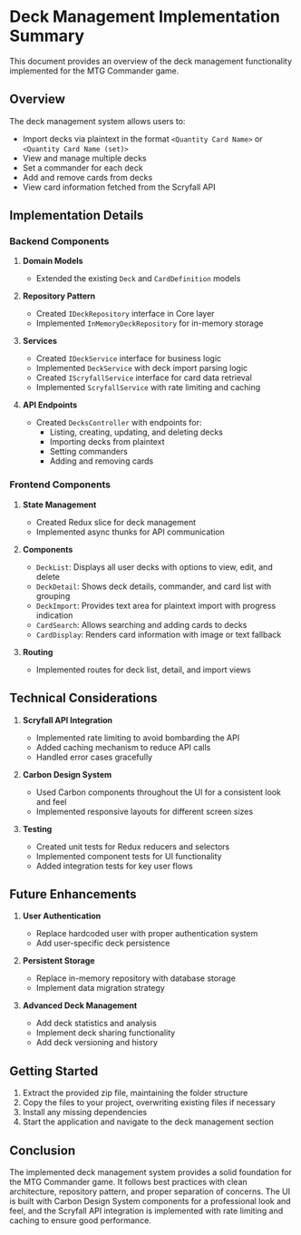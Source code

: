 # Deck Management Implementation Summary

This document provides an overview of the deck management functionality implemented for the MTG Commander game.

## Overview

The deck management system allows users to:
- Import decks via plaintext in the format `<Quantity Card Name>` or `<Quantity Card Name (set)>`
- View and manage multiple decks
- Set a commander for each deck
- Add and remove cards from decks
- View card information fetched from the Scryfall API

## Implementation Details

### Backend Components

1. **Domain Models**
   - Extended the existing `Deck` and `CardDefinition` models

2. **Repository Pattern**
   - Created `IDeckRepository` interface in Core layer
   - Implemented `InMemoryDeckRepository` for in-memory storage

3. **Services**
   - Created `IDeckService` interface for business logic
   - Implemented `DeckService` with deck import parsing logic
   - Created `IScryfallService` interface for card data retrieval
   - Implemented `ScryfallService` with rate limiting and caching

4. **API Endpoints**
   - Created `DecksController` with endpoints for:
     - Listing, creating, updating, and deleting decks
     - Importing decks from plaintext
     - Setting commanders
     - Adding and removing cards

### Frontend Components

1. **State Management**
   - Created Redux slice for deck management
   - Implemented async thunks for API communication

2. **Components**
   - `DeckList`: Displays all user decks with options to view, edit, and delete
   - `DeckDetail`: Shows deck details, commander, and card list with grouping
   - `DeckImport`: Provides text area for plaintext import with progress indication
   - `CardSearch`: Allows searching and adding cards to decks
   - `CardDisplay`: Renders card information with image or text fallback

3. **Routing**
   - Implemented routes for deck list, detail, and import views

## Technical Considerations

1. **Scryfall API Integration**
   - Implemented rate limiting to avoid bombarding the API
   - Added caching mechanism to reduce API calls
   - Handled error cases gracefully

2. **Carbon Design System**
   - Used Carbon components throughout the UI for a consistent look and feel
   - Implemented responsive layouts for different screen sizes

3. **Testing**
   - Created unit tests for Redux reducers and selectors
   - Implemented component tests for UI functionality
   - Added integration tests for key user flows

## Future Enhancements

1. **User Authentication**
   - Replace hardcoded user with proper authentication system
   - Add user-specific deck persistence

2. **Persistent Storage**
   - Replace in-memory repository with database storage
   - Implement data migration strategy

3. **Advanced Deck Management**
   - Add deck statistics and analysis
   - Implement deck sharing functionality
   - Add deck versioning and history

## Getting Started

1. Extract the provided zip file, maintaining the folder structure
2. Copy the files to your project, overwriting existing files if necessary
3. Install any missing dependencies
4. Start the application and navigate to the deck management section

## Conclusion

The implemented deck management system provides a solid foundation for the MTG Commander game. It follows best practices with clean architecture, repository pattern, and proper separation of concerns. The UI is built with Carbon Design System components for a professional look and feel, and the Scryfall API integration is implemented with rate limiting and caching to ensure good performance.
